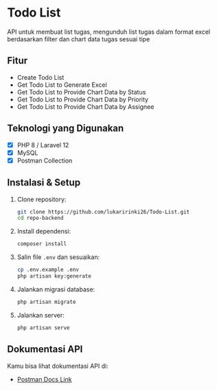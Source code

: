 #  Todo List

API untuk membuat list tugas, mengunduh list tugas dalam format excel berdasarkan filter dan chart data tugas sesuai tipe

##  Fitur

- Create Todo List
- Get Todo List to Generate Excel
- Get Todo List to Provide Chart Data by Status
- Get Todo List to Provide Chart Data by Priority
- Get Todo List to Provide Chart Data by Assignee

##  Teknologi yang Digunakan

- [x] PHP 8 / Laravel 12
- [x] MySQL
- [x] Postman Collection

##  Instalasi & Setup

1. Clone repository:
   ```bash
   git clone https://github.com/lukaririnki26/Todo-List.git
   cd repo-backend
   ```

2. Install dependensi:
   ```bash
   composer install
   ```

3. Salin file `.env` dan sesuaikan:
   ```bash
   cp .env.example .env
   php artisan key:generate
   ```

4. Jalankan migrasi database:
   ```bash
   php artisan migrate
   ```

5. Jalankan server:
   ```bash
   php artisan serve
   ```


##  Dokumentasi API

Kamu bisa lihat dokumentasi API di:
- [Postman Docs Link](https://documenter.getpostman.com/view/16472298/2sB2x9jWZn)

